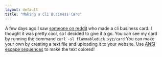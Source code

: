 ```yaml
---
layout: default
title: "Making a Cli Business Card"
---
```

A few days ago I saw [someone on reddit](https://www.reddit.com/r/commandline/comments/m6w4g1/curlcard_a_cli_business_card_repost/) who made a cli business card. I thought it was pretty cool, so I decided to give it a go.
You can see my card by running the command <code>curl -sl flammableduck.xyz/card</code> You can make your own by creating a text file and uploading it to your website. Use [ANSI escape sequences](https://gist.github.com/fnky/458719343aabd01cfb17a3a4f7296797) to make the text colored!
